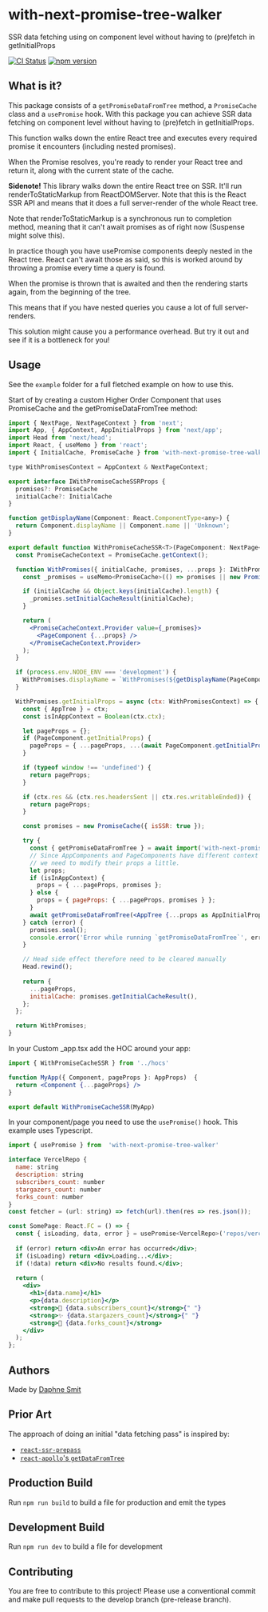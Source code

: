 # with-next-promise-tree-walker
SSR data fetching using on component level without having to (pre)fetch in getInitialProps

[![CI Status](https://github.com/daphnesmit/with-next-promise-tree-walker/workflows/CI/badge.svg)](https://github.com/daphnesmit/with-next-promise-tree-walker/actions)
[![npm version](https://badge.fury.io/js/with-next-promise-tree-walker.svg)](https://badge.fury.io/js/with-next-promise-tree-walker)

## What is it?
This package consists of a `getPromiseDataFromTree` method, a `PromiseCache` class and a `usePromise` hook.
With this package you can achieve SSR data fetching on component level without having to (pre)fetch in getInitialProps.

This function walks down the entire React tree and executes every required promise it encounters (including nested promises).

When the Promise resolves, you're ready to render your React tree and return it, along with the current state of the cache.

__Sidenote!__
This library walks down the entire React tree on SSR.
It'll run renderToStaticMarkup from ReactDOMServer. Note that this is the React SSR API and means that it does a full server-render of the whole React tree.

Note that renderToStaticMarkup is a synchronous run to completion method, meaning that it can't await promises as of right now (Suspense might solve this).

In practice though you have usePromise components deeply nested in the React tree. React can't await those as said, so this is worked around by throwing a promise every time a query is found.

When the promise is thrown that is awaited and then the rendering starts again, from the beginning of the tree.

This means that if you have nested queries you cause a lot of full server-renders.

This solution might cause you a performance overhead.
But try it out and see if it is a bottleneck for you!

## Usage
See the `example` folder for a full fletched example on how to use this.

Start of by creating a custom Higher Order Component that uses PromiseCache and the getPromiseDataFromTree method:

```jsx
import { NextPage, NextPageContext } from 'next';
import App, { AppContext, AppInitialProps } from 'next/app';
import Head from 'next/head';
import React, { useMemo } from 'react';
import { InitialCache, PromiseCache } from 'with-next-promise-tree-walker/dist/data/PromiseCache';

type WithPromisesContext = AppContext & NextPageContext;

export interface IWithPromiseCacheSSRProps {
  promises?: PromiseCache
  initialCache?: InitialCache
}

function getDisplayName(Component: React.ComponentType<any>) {
  return Component.displayName || Component.name || 'Unknown';
}

export default function WithPromiseCacheSSR<T>(PageComponent: NextPage<any> | typeof App) {
  const PromiseCacheContext = PromiseCache.getContext();

  function WithPromises({ initialCache, promises, ...props }: IWithPromiseCacheSSRProps) {
    const _promises = useMemo<PromiseCache>(() => promises || new PromiseCache({ isSSR: false }), [promises]);

    if (initialCache && Object.keys(initialCache).length) {
      _promises.setInitialCacheResult(initialCache);
    }

    return (
      <PromiseCacheContext.Provider value={_promises}>
        <PageComponent {...props} />
      </PromiseCacheContext.Provider>
    );
  }

  if (process.env.NODE_ENV === 'development') {
    WithPromises.displayName = `WithPromises(${getDisplayName(PageComponent)})`;
  }

  WithPromises.getInitialProps = async (ctx: WithPromisesContext) => {
    const { AppTree } = ctx;
    const isInAppContext = Boolean(ctx.ctx);

    let pageProps = {};
    if (PageComponent.getInitialProps) {
      pageProps = { ...pageProps, ...(await PageComponent.getInitialProps(ctx)) };
    }

    if (typeof window !== 'undefined') {
      return pageProps;
    }

    if (ctx.res && (ctx.res.headersSent || ctx.res.writableEnded)) {
      return pageProps;
    }

    const promises = new PromiseCache({ isSSR: true });

    try {
      const { getPromiseDataFromTree } = await import('with-next-promise-tree-walker/dist/ssr/getPromiseDataFromTree');
      // Since AppComponents and PageComponents have different context types
      // we need to modify their props a little.
      let props;
      if (isInAppContext) {
        props = { ...pageProps, promises };
      } else {
        props = { pageProps: { ...pageProps, promises } };
      }
      await getPromiseDataFromTree(<AppTree {...props as AppInitialProps} />, { promises });
    } catch (error) {
      promises.seal();
      console.error('Error while running `getPromiseDataFromTree`', error);
    }

    // Head side effect therefore need to be cleared manually
    Head.rewind();
    
    return {
      ...pageProps,
      initialCache: promises.getInitialCacheResult(),
    };
  };

  return WithPromises;
}
```

In your Custom _app.tsx add the HOC around your app:

```jsx
import { WithPromiseCacheSSR } from '../hocs'

function MyApp({ Component, pageProps }: AppProps)  {
  return <Component {...pageProps} />
}

export default WithPromiseCacheSSR(MyApp)
```

In your component/page you need to use the `usePromise()` hook. This example uses Typescript.

```jsx
import { usePromise } from  'with-next-promise-tree-walker'

interface VercelRepo {
  name: string
  description: string
  subscribers_count: number
  stargazers_count: number
  forks_count: number
}
const fetcher = (url: string) => fetch(url).then(res => res.json());

const SomePage: React.FC = () => {
  const { isLoading, data, error } = usePromise<VercelRepo>('repos/vercel/swr', fetcher('https://api.github.com/repos/vercel/swr'), { ssr: true, skip: false });
  
  if (error) return <div>An error has occurred</div>;
  if (isLoading) return <div>Loading...</div>;
  if (!data) return <div>No results found.</div>;
  
  return (
    <div>
      <h1>{data.name}</h1>
      <p>{data.description}</p>
      <strong>👀 {data.subscribers_count}</strong>{" "}
      <strong>✨ {data.stargazers_count}</strong>{" "}
      <strong>🍴 {data.forks_count}</strong>
    </div>
  );
};
```

## Authors
Made by [Daphne Smit](https://github.com/daphnesmit)

## Prior Art
The approach of doing an initial "data fetching pass" is inspired by:

- [`react-ssr-prepass`](https://github.com/FormidableLabs/react-ssr-prepass)
- [`react-apollo`'s `getDataFromTree`](https://github.com/apollographql/react-apollo/blob/master/src/getDataFromTree.ts)

## Production Build

Run `npm run build` to build a file for production and emit the types

## Development Build
Run `npm run dev` to build a file for development

## Contributing
You are free to contribute to this project!
Please use a conventional commit and make pull requests to the develop branch (pre-release branch).